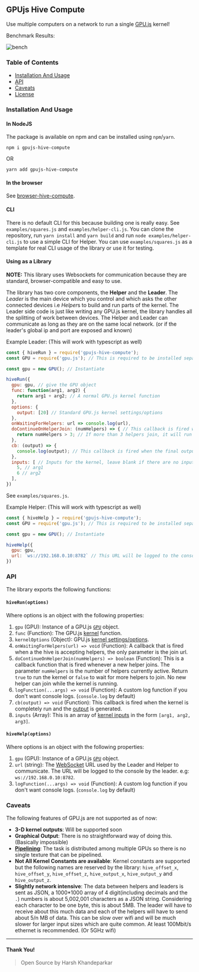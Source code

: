 ## GPUjs Hive Compute
Use multiple computers on a network to run a single [GPU.js](https://github.com/gpujs/gpu.js) kernel!

Benchmark Results:

![bench](https://files.gitter.im/5cb7663bd73408ce4fbe0054/IUTE/image.png)

### Table of Contents
- [Installation And Usage](#installation-and-usage)
- [API](#api)
- [Caveats](#caveats)
- [License](LICENSE)

### Installation And Usage
#### In NodeJS
The package is available on npm and can be installed using `npm`/`yarn`.
```
npm i gpujs-hive-compute
```
OR
```
yarn add gpujs-hive-compute
```

#### In the browser
See [browser-hive-compute](https://github.com/HarshKhandeparkar/browser-hive-compute).

#### CLI
There is no default CLI for this because building one is really easy. See `examples/squares.js` and `examples/helper-cli.js`.
You can clone the repository, run `yarn install` and `yarn build` and run `node examples/helper-cli.js` to use a simple CLI for Helper. You can use `examples/squares.js` as a template for real CLI usage of the library or use it for testing.

#### Using as a Library
**NOTE:** This library uses Websockets for communication because they are standard, browser-compatible and easy to use.

The library has two core components, the **Helper** and the **Leader**. The *Leader* is the main device which you control and which asks the other connected devices i.e *Helper*s to build and run parts of the kernel. The Leader side code is just like writing any GPU.js kernel, the library handles all the splitting of work between devices. The Helper and Leader can communicate as long as they are on the same local network. (or if the leader's global ip and port are exposed and known)

Example Leader: (This will work with typescript as well)
```js
const { hiveRun } = require('gpujs-hive-compute');
const GPU = require('gpu.js'); // This is required to be installed separately

const gpu = new GPU(); // Instantiate

hiveRun({
  gpu: gpu, // give the GPU object
  func: function(arg1, arg2) {
    return arg1 + arg2; // A normal GPU.js kernel function
  },
  options: {
    output: [20] // Standard GPU.js kernel settings/options
  },
  onWaitingForHelpers: url => console.log(url),
  doContinueOnHelperJoin: (numHelpers) => { // This callback is fired whenever a new helper joins. Return true
    return numHelpers > 3; // If more than 3 helpers join, it will run the kernel and during this time, no new helper can join.
  },
  cb: (output) => {
    console.log(output); // This callback is fired when the final output is generated
  },
  inputs: [ // Inputs for the kernel, leave blank if there are no inputs.
    5, // arg1
    6 // arg2
  ],
})
```
See `examples/squares.js`.

Example Helper: (This will work with typescript as well)
```js
const { hiveHelp } = require('gpujs-hive-compute');
const GPU = require('gpu.js'); // This is required to be installed separately

const gpu = new GPU(); // Instantiate

hiveHelp({
  gpu: gpu,
  url: `ws://192.168.0.10:8782` // This URL will be logged to the console by the Leader and will differ from device to device.
})
```

### API
The library exports the following functions:

#### `hiveRun(options)`
Where options is an object with the following properties:
1. `gpu` (GPU): Instance of a GPU.js [`GPU`](https://github.com/gpujs/gpu.js#gpu-settings) object.
2. `func` (Function): The GPU.js [kernel](https://github.com/gpujs/gpu.js#creating-and-running-functions) function.
3. `kernelOptions` (Object): GPU.js [kernel settings/options](https://github.com/gpujs/gpu.js#gpucreatekernel-settings).
4. `onWaitingForHelpers(url) => void` (Function): A callback that is fired when a the hive is accepting helpers, the only parameter is the join url.
5. `doContinueOnHelperJoin(numHelpers) => boolean` (Function): This is a callback function that is fired whenever a new helper joins. The parameter `numHelpers` is the number of helpers currently active. Return `true` to run the kernel or `false` to wait for more helpers to join. No new helper can join while the kernel is running.
6. `logFunction(...args) => void` (Function): A custom log function if you don't want console logs.  (`console.log` by default)
7. `cb(output) => void` (Function): This callback is fired when the kernel is completely run and the [output](https://github.com/gpujs/gpu.js#creating-and-running-functions) is generated.
8. `inputs` (Array): This is an array of [kernel inputs](https://github.com/gpujs/gpu.js#accepting-input) in the form `[arg1, arg2, arg3]`.

#### `hiveHelp(options)`
Where options is an object with the following properties:
1. `gpu` (GPU): Instance of a GPU.js [`GPU`](https://github.com/gpujs/gpu.js#gpu-settings) object.
2. `url` (string): The [WebSocket](https://developer.mozilla.org/en-US/docs/Web/API/WebSockets_API) URL used by the Leader and Helper to communicate. The URL will be logged to the console by the leader. e.g: `ws://192.168.0.10:8782`.
3. `logFunction(...args) => void` (Function): A custom log function if you don't want console logs.  (`console.log` by default)

### Caveats
The following features of GPU.js are not supported as of now:
- **3-D kernel outputs**: Will be supported soon
- **Graphical Output**: There is no straightforward way of doing this. (Basically impossible)
- [**Pipelining**](https://github.com/gpujs/gpu.js#pipelining): The task is distributed among multiple GPUs so there is no single texture that can be pipelined.
- **Not All Kernel Constants are available**: Kernel constants are supported but the following names are reserved by the library: `hive_offset_x`, `hive_offset_y`, `hive_offset_z`, `hive_output_x`, `hive_output_y` and `hive_output_z`.
- **Slightly network intensive**: The data between helpers and leaders is sent as JSON, a 1000\*1000 array of 4 digit(including decimals and the `.`) numbers  is about 5,002,001 characters as a JSON string. Considering each character to be one byte, this is about 5MB. The leader will have to receive about this much data and each of the helpers will have to send about 5/n MB of data. This can be slow over wifi and will be much slower for larger input sizes which are quite common. At least 100Mbit/s ethernet is recommended. (Or 5GHz wifi)


****
#### Thank You!
> Open Source by Harsh Khandeparkar
